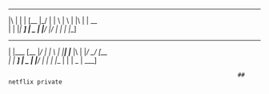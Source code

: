 _  _ ____    ____ _  _ _ ___  ___  _ _  _ ____                      
|\ | |  |    [__  |_/  | |  \ |  \ | |\ | | __                      
| \| |__|    ___] | \_ | |__/ |__/ | | \| |__]                      
                                                                    
_ ____    ____ _  _ _ ___     ___ _  _ ____ _  _    _  _ _   _ ____ 
| |___    [__  |_/  | |  \     |  |__| |___ |\ |    |_/   \_/  [__  
| |       ___] | \_ | |__/     |  |  | |___ | \|    | \_   |   ___] 
                                                                    
                                                                    
                                                                    ## netflix private
